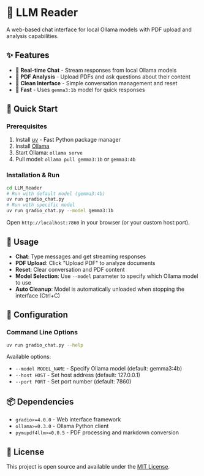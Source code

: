 # 🦙 LLM Reader

A web-based chat interface for local Ollama models with PDF upload and analysis capabilities.

## ✨ Features

- 💬 **Real-time Chat** - Stream responses from local Ollama models
- 📄 **PDF Analysis** - Upload PDFs and ask questions about their content
- 🔄 **Clean Interface** - Simple conversation management and reset
- 🚀 **Fast** - Uses `gemma3:1b` model for quick responses

## 🚀 Quick Start

### Prerequisites
1. Install [uv](https://docs.astral.sh/uv/) - Fast Python package manager
2. Install [Ollama](https://ollama.ai)
3. Start Ollama: `ollama serve`
4. Pull model: `ollama pull gemma3:1b`  or `gemma3:4b`

### Installation & Run
```bash
cd LLM_Reader
# Run with default model (gemma3:4b)
uv run gradio_chat.py
# Run with specific model
uv run gradio_chat.py --model gemma3:1b
```

Open `http://localhost:7860` in your browser (or your custom host:port).

## 🎯 Usage

- **Chat**: Type messages and get streaming responses
- **PDF Upload**: Click "Upload PDF" to analyze documents
- **Reset**: Clear conversation and PDF content
- **Model Selection**: Use `--model` parameter to specify which Ollama model to use
- **Auto Cleanup**: Model is automatically unloaded when stopping the interface (Ctrl+C)

## 🔧 Configuration

### Command Line Options
```bash
uv run gradio_chat.py --help
```

Available options:
- `--model MODEL_NAME` - Specify Ollama model (default: gemma3:4b)
- `--host HOST` - Set host address (default: 127.0.0.1)
- `--port PORT` - Set port number (default: 7860)


## 📦 Dependencies

- `gradio>=4.0.0` - Web interface framework
- `ollama>=0.3.0` - Ollama Python client
- `pymupdf4llm>=0.0.5` - PDF processing and markdown conversion

## 📄 License

This project is open source and available under the [MIT License](LICENSE).
